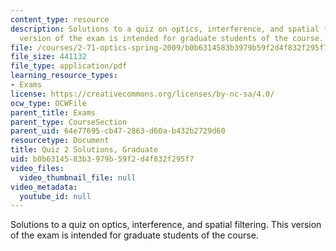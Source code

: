 ```yaml
---
content_type: resource
description: Solutions to a quiz on optics, interference, and spatial filtering.  This
  version of the exam is intended for graduate students of the course.
file: /courses/2-71-optics-spring-2009/b0b6314583b3979b59f2d4f832f295f7_MIT2_71S09_gquiz2_sol.pdf
file_size: 441132
file_type: application/pdf
learning_resource_types:
- Exams
license: https://creativecommons.org/licenses/by-nc-sa/4.0/
ocw_type: OCWFile
parent_title: Exams
parent_type: CourseSection
parent_uid: 64e77695-cb47-2863-d60a-b432b2729d60
resourcetype: Document
title: Quiz 2 Solutions, Graduate
uid: b0b63145-83b3-979b-59f2-d4f832f295f7
video_files:
  video_thumbnail_file: null
video_metadata:
  youtube_id: null
---
```

Solutions to a quiz on optics, interference, and spatial filtering.  This version of the exam is intended for graduate students of the course.